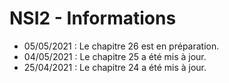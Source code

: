 # NSI2 - Informations

- 05/05/2021 : Le chapitre 26 est en préparation.
- 04/05/2021 : Le chapitre 25 a été mis à jour.
- 25/04/2021 : Le chapitre 24 a été mis à jour.
